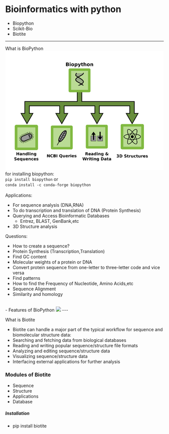 # Bioinformatics with python

- Biopython
- Scikit-Bio
- Biotite
---
What is BioPython
<img src="imgs/biopythonoverview.png"><br/>
for installing biopython:<br/>
```pip install biopython```
or <br/>
```conda install -c conda-forge biopython```<br/><br/>
Applications:
- For sequence analysis (DNA,RNA)
- To do transcription and translation of DNA (Protein Synthesis)
- Querying and Access Bioinformatic Databases
  - Entrez, BLAST, GenBank,etc
- 3D Structure analysis

Questions:
- How to create a sequence?
- Protein Synthesis (Transcription,Translation)
- Find GC content
- Molecular weights of a protein or DNA
- Convert protein sequence from one-letter to three-letter code and vice versa
- Find patterns
- How to find the Frequency of Nucleotide, Amino Acids,etc
- Sequence Alignment
- Similarity and homology
<br/>
- Features of BioPython
<img src="imgs/Biopython_featuresdiagram.png">
---

What is Biotite<br/>

+ Biotite can handle a major part of the typical workflow for sequence and biomolecular structure data:
 + Searching and fetching data from biological databases
 + Reading and writing popular sequence/structure file formats
 + Analyzing and editing sequence/structure data
 + Visualizing sequence/structure data
 + Interfacing external applications for further analysis

### Modules of Biotite
 + Sequence
 + Structure
 + Applications
 + Database

##### Installation
+ pip install biotite
